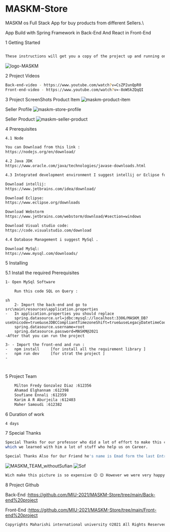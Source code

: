 # MASKM-Store
MASKM os Full Stack App for buy products from different Sellers.\

App Build with Spring Framework in Back-End And React in Front-End 

1 Getting Started
```sh

These instructions will get you a copy of the project up and running on your local machine for development and testing purposes.
```
![logo-MASKM](https://user-images.githubusercontent.com/39139830/129425115-221179ef-4696-4a0b-8fb2-75cc3bd69e27.png)

2 Project Videos

```sh
Back-end-video - https://www.youtube.com/watch?v=CsZP2unQpR0
Front-end-video - https://www.youtube.com/watch?v=-8oWSkZQqQI
```
3 Project ScreenShots
Product Item
![maskm-product-item](https://user-images.githubusercontent.com/39139830/129458167-60241868-2067-42f2-866e-ad6d60239d9d.jpeg)

Seller Profile
![maskm-store-profile](https://user-images.githubusercontent.com/39139830/129458169-e655693a-ad13-4e8b-ae9d-73bf9a28944b.jpeg)

Seller Product
![maskm-seller-product](https://user-images.githubusercontent.com/39139830/129458171-9999ca1b-de86-475c-a7f2-58ae92247bf6.jpeg)



4 Prerequisites

```sh
4.1 Node

You can Download from this link : 
https://nodejs.org/en/download/

4.2 Java JDK
https://www.oracle.com/java/technologies/javase-downloads.html

4.3 Integrated development environment I suggest intellij or Eclipse for backend and WebStorm Or Visual Studio Code For the front-end . 

Download intellij:
https://www.jetbrains.com/idea/download/

Download Eclipse:
https://www.eclipse.org/downloads

Download Webstorm
https://www.jetbrains.com/webstorm/download/#section=windows

Download Visual studio code:
https://code.visualstudio.com/download

4.4 Database Management i suggest MySql . 

Download MySql:
https://www.mysql.com/downloads/

```


5 Installing



5.1 Install the required Prerequisites
```sh
1- Open MySql Software 

    Run this code SQL on Query :
 ```
```
sh 
    2- Import the back-end and go to src\main\resources\application.properties
-   In application.properties you should replace 
    spring.datasource.url=jdbc:mysql://localhost:3306/MASKM_DB?useUnicode=true&useJDBCCompliantTimezoneShift=true&useLegacyDatetimeCode=false&serverTimezone=UTC
    spring.datasource.username=root
    spring.datasource.password=MASKM@2021
-After that you can run the project 

3- - Import the front-end and run :
-   npm install     [for install all the requirement library ]
-   npm run dev     [for strat the project ]
-   

    
```
5 Project Team

```sh
    Milton Fredy Gonzalez Diaz :612356
    Ahamad Elghannam :612398
    Soufiane Ennali :612359
    Karim A R Aburjeila :612403
    Maher Samoudi :612382
```
6 Duration of work

```sh
4 days
```
7 Special Thanks

```sh
Special Thanks for our professor who did a lot of effort to make this course easy for us and we can see this from on this project, 
which we learned with him a lot of stuff who help us on Career.

Special Thanks Also for Our Friend he's name is Emad form the last Entry <Thank you Emad>.

```
![MASKM_TEAM_withoutSufian](https://user-images.githubusercontent.com/39139830/129430305-da683a0d-79e1-4b3a-bd38-2252a8daea74.jpeg)
![Sof](https://user-images.githubusercontent.com/39139830/129430943-249e3091-d28e-413f-aaf8-cd63241dd655.jpeg)


```sh
Wich make this picture is so expensive 😊 😊 However we were very happy to finish this project on very short time.
```

8 Project Github

Back-End :https://github.com/MIU-2021/MASKM-Store/tree/main/Back-end%20project

Front-End :https://github.com/MIU-2021/MASKM-Store/tree/main/Front-end%20project

```sh
Copyrights Maharishi international university ©2021 All Rights Reserved
```
